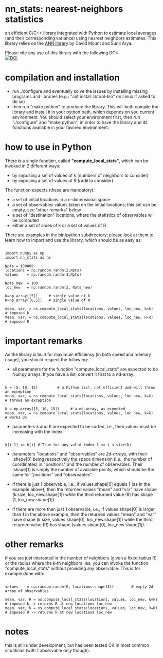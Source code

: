 # nn_stats: nearest-neighbors statistics
an efficient C/C++ library integrated with Python to estimate local averages (and their corresponding variance) using nearest neighbors estimates.
This library relies on the [ANN library](http://www.cs.umd.edu/~mount/ANN/) by David Mount and Sunil Arya.

Please cite any use of this library with the following DOI:  
[![DOI](https://zenodo.org/badge/873066948.svg)](https://doi.org/10.5281/zenodo.14523934)



# compilation and installation
- run ./configure and eventually solve the issues by installing missing programs and libraries (e.g.: "apt install libtool-bin" on Linux if asked to do so)
- then run "make python" to produce the library. This will both compile the library and install it in your python path, which depends on you current environment. You should select your environment first, then run "./configure" and "make python", in order to have the library and its functions available in your favored environment.
  
# how to use in Python
There is a single function, called **"compute_local_stats"**, which can be invoked in 2 different ways:
  * by imposing a set of values of k (numbers of neighbors to consider)
  * by imposing a set of values of R (radii to consider)

 The function expects (these are mandatory):
  * a set of initial locations in a n-dimensional space
  * a set of observables values taken on the initial locations; this set can be empty, see "other remarks" below
  * a set of "destination" locations, where the statistics of observables will be computed
  * either a set of alues of k or a set of values of R 

There are examples in the bin/python subdirectory: please look at them to learn how to import and use the library, which should be as easy as:
<pre><code>
import numpy as np
import nn_stats as ns

Npts = 100000
locations = np.random.randn(2,Npts)
values    = np.random.randn(1,Npts)

Npts_new  = 100
loc_new   = np.random.randn(2, Npts_new)

k=np.array([5])     # single value of k
R=np.array([0.5])   # single value of R

mean, var, = ns.compute_local_stats(locations, values, loc_new, k=k)   # imposed k
mean, var, = ns.compute_local_stats(locations, values, loc_new, R=R)   # imposed R
</code></pre>

# important remarks

As the library is built for maximum efficiency (in both speed and memory usage), you should respect the following:

- all parameters for the function "compute_local_stats" are expected to be Numpy arrays. If you have a list, convert it first to a nd-array:
<pre><code>
k = [5, 10, 15]         # a Python list, not efficient and will throw an exception
mean, var, = ns.compute_local_stats(locations, values, loc_new, k=k)   # throws an exception

k = np.array([5, 10, 15])     # a nd-array, as expected
mean, var, = ns.compute_local_stats(locations, values, loc_new, k=k)   # works OK
</code></pre>

- parameters k and R are expected to be sorted, i.e., their values must be increasing with the index: 
<pre><code>
k[i-1] <= k[i] # True for any valid index 1 <= i < size(k) 
</code></pre>

- parameters "locations" and "observables" are *2d-arrays*, with their .shape[0] being respectively the space dimension (i.e., the number of coordinates) in "positions" and the number of observables. 
Their .shape[1] is simply the number of available points, which should be the same for "positions" and "observables".

- if there is just 1 observable, i.e., if values.shape[0] equals 1 (as in the example above), then the returned values "mean" and "var" have shape (k.size, loc_new.shape[1]) while the third returned value (R) has shape (1, loc_new.shape[1]).

- if there are more than just 1 observable, i.e., if values.shape[0] is larger than 1 in the above example, then the returned values "mean" and "var" have shape (k.size, values.shape[0], loc_new.shape[1]) while the third returned value (R) has shape (values.shape[0], loc_new.shape[1]).


# other remarks

 if you are just interested in the number of neighbors (given a fixed radius R) or the radius where the k-th neighbors lies, you can invoke the function "compute_local_stats" without providing any observable. This is for example done with:
<pre><code>
values    = np.random.randn(0, locations.shape[1])        # empty 2d-array of observables
 
mean, var, R = ns.compute_local_stats(locations, values, loc_new, k=k)   # imposed k -> returns R at new locations loc_new
mean, var, k = ns.compute_local_stats(locations, values, loc_new, R=R)   # imposed R -> returns k at new locations loc_new
</code></pre>

# notes
this is still under development, but has been tested OK in most common situations (with 1 observable only though).

